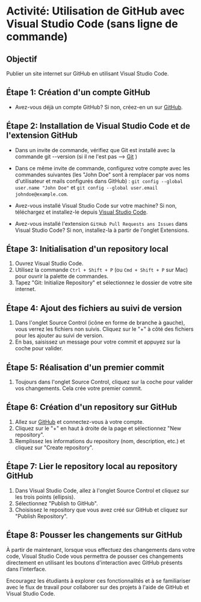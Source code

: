 # Activité: Utilisation de GitHub avec Visual Studio Code (sans ligne de commande)

## Objectif
Publier un site internet sur GitHub en utilisant Visual Studio Code.

## Étape 1: Création d'un compte GitHub
- Avez-vous déjà un compte GitHub? Si non, créez-en un sur [GitHub](https://github.com/).

## Étape 2: Installation de Visual Studio Code et de l'extension GitHub
- Dans un invite de commande, vérifiez que Git est installé avec la commande git --version (si il ne l'est pas --> [Git](https://git-scm.com/download/win) )
- Dans ce même invite de commande, configurez votre compte avec les commandes suivantes (les "John Doe" sont à remplacer par vos noms d'utilisateur et mails configurés dans GitHub) : `git config --global user.name "John Doe"` et `git config --global user.email johndoe@example.com`. 

- Avez-vous installé Visual Studio Code sur votre machine? Si non, téléchargez et installez-le depuis [Visual Studio Code](https://code.visualstudio.com/).

- Avez-vous installé l'extension `GitHub Pull Requests ans Issues` dans Visual Studio Code? Si non, installez-la à partir de l'onglet Extensions.

## Étape 3: Initialisation d'un repository local
1. Ouvrez Visual Studio Code.
2. Utilisez la commande `Ctrl + Shift + P` (ou `Cmd + Shift + P` sur Mac) pour ouvrir la palette de commandes.
3. Tapez "Git: Initialize Repository" et sélectionnez le dossier de votre site internet.

## Étape 4: Ajout des fichiers au suivi de version
1. Dans l'onglet Source Control (icône en forme de branche à gauche), vous verrez les fichiers non suivis. Cliquez sur le "+" à côté des fichiers pour les ajouter au suivi de version.
2. En bas, saisissez un message pour votre commit et appuyez sur la coche pour valider.

## Étape 5: Réalisation d'un premier commit
1. Toujours dans l'onglet Source Control, cliquez sur la coche pour valider vos changements. Cela crée votre premier commit.

## Étape 6: Création d'un repository sur GitHub
1. Allez sur [GitHub](https://github.com/) et connectez-vous à votre compte.
2. Cliquez sur le "+" en haut à droite de la page et sélectionnez "New repository".
3. Remplissez les informations du repository (nom, description, etc.) et cliquez sur "Create repository".

## Étape 7: Lier le repository local au repository GitHub
1. Dans Visual Studio Code, allez à l'onglet Source Control et cliquez sur les trois points (ellipsis).
2. Sélectionnez "Publish to GitHub".
3. Choisissez le repository que vous avez créé sur GitHub et cliquez sur "Publish Repository".

## Étape 8: Pousser les changements sur GitHub
À partir de maintenant, lorsque vous effectuez des changements dans votre code, Visual Studio Code vous permettra de pousser ces changements directement en utilisant les boutons d'interaction avec GitHub présents dans l'interface.

Encouragez les étudiants à explorer ces fonctionnalités et à se familiariser avec le flux de travail pour collaborer sur des projets à l'aide de GitHub et Visual Studio Code.
